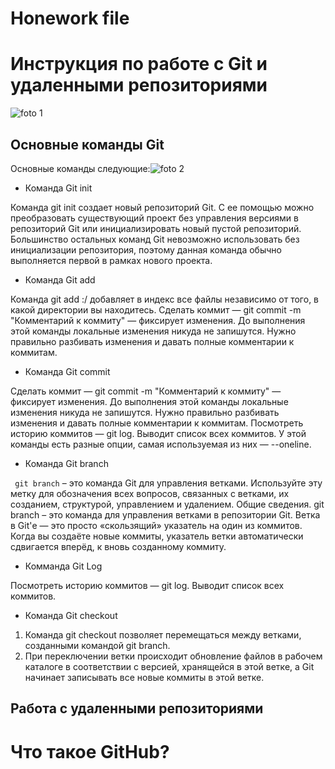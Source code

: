 # Honework file

# Инструкция по работе с Git  и удаленными репозиториями

![foto 1](456.jpeg)


##  Основные команды Git

Основные команды следующие:![foto 2](39.png) 



* Команда Git init

Команда git init создает новый репозиторий Git. С ее помощью можно преобразовать существующий проект без управления версиями в репозиторий Git или инициализировать новый пустой репозиторий. Большинство остальных команд Git невозможно использовать без инициализации репозитория, поэтому данная команда обычно выполняется первой в рамках нового проекта.


* Команда Git add

Команда git add :/ добавляет в индекс все файлы независимо от того, в какой директории вы находитесь.
Сделать коммит — git commit -m "Комментарий к коммиту" — фиксирует изменения. До выполнения этой команды локальные изменения никуда не запишутся.
Нужно правильно разбивать изменения и давать полные комментарии к коммитам.


* Команда Git commit

Сделать коммит — git commit -m "Комментарий к коммиту" — фиксирует изменения. До выполнения этой команды локальные изменения никуда не запишутся. Нужно правильно разбивать изменения и давать полные комментарии к коммитам. Посмотреть историю коммитов — git log. Выводит список всех коммитов. У этой команды есть разные опции, самая используемая из них — --oneline.


* Команда Git branch

` git branch` – это команда Git для управления ветками. Используйте эту метку для обозначения всех вопросов, связанных с ветками, их созданием, структурой, управлением и удалением. Общие сведения. git branch – это команда для управления ветками в репозитории Git. Ветка в Git'е — это просто «скользящий» указатель на один из коммитов. Когда вы создаёте новые коммиты, указатель ветки автоматически сдвигается вперёд, к вновь созданному коммиту.

* Комманда Git Log

Посмотреть историю коммитов — git log. Выводит список всех коммитов. 

* Команда Git checkout

1.  Команда git checkout позволяет перемещаться между ветками, созданными командой git branch. 
2. При переключении ветки происходит обновление файлов в рабочем каталоге в соответствии с версией, хранящейся в этой ветке, а Git начинает записывать все новые коммиты в этой ветке.

## Работа с удаленными репозиториями

# Что такое GitHub?







